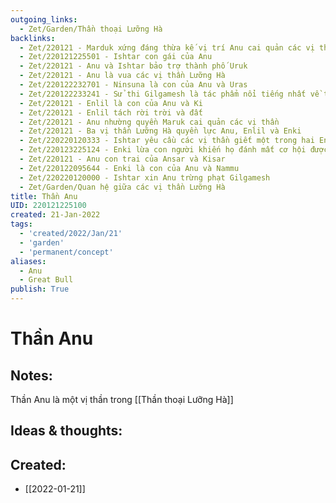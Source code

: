 ```yaml
---
outgoing_links:
  - Zet/Garden/Thần thoại Lưỡng Hà
backlinks:
  - Zet/220121 - Marduk xứng đáng thừa kế vị trí Anu cai quản các vị thần
  - Zet/220121225501 - Ishtar con gái của Anu
  - Zet/220121 - Anu và Ishtar bảo trợ thành phố Uruk
  - Zet/220121 - Anu là vua các vị thần Lưỡng Hà
  - Zet/220122232701 - Ninsuna là con của Anu và Uras
  - Zet/220122233241 - Sử thi Gilgamesh là tác phẩm nổi tiếng nhất về thần Anu
  - Zet/220121 - Enlil là con của Anu và Ki
  - Zet/220121 - Enlil tách rời trời và đất
  - Zet/220121 - Anu nhường quyền Maruk cai quản các vị thần
  - Zet/220121 - Ba vị thần Lưỡng Hà quyền lực Anu, Enlil và Enki
  - Zet/220220120333 - Ishtar yêu cầu các vị thần giết một trong hai Enkidu và Gilgamesh
  - Zet/220123225124 - Enki lừa con người khiến họ đánh mất cơ hội được bất tử
  - Zet/220121 - Anu con trai của Ansar và Kisar
  - Zet/220122095644 - Enki là con của Anu và Nammu
  - Zet/220220120000 - Ishtar xin Anu trừng phạt Gilgamesh
  - Zet/Garden/Quan hệ giữa các vị thần Lưỡng Hà
title: Thần Anu
UID: 220121225100
created: 21-Jan-2022
tags:
  - 'created/2022/Jan/21'
  - 'garden'
  - 'permanent/concept'
aliases:
  - Anu
  - Great Bull
publish: True
---
```

# Thần Anu

## Notes:
Thần Anu là một vị thần trong [[Thần thoại Lưỡng Hà]]

## Ideas & thoughts:



## Created:
- [[2022-01-21]]
